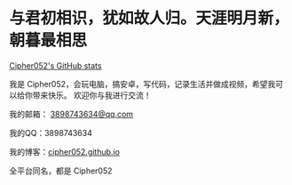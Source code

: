 # 与君初相识，犹如故人归。天涯明月新，朝暮最相思

[Cipher052's GitHub stats](https://github-readme-stats.vercel.app/api?username=cipher052&show_icons=true&count_private=true&locale=cn)

我是 Cipher052，会玩电脑，搞安卓，写代码，记录生活并做成视频，希望我可以给你带来快乐。
欢迎你与我进行交流！

我的邮箱： 3898743634@qq.com

我的QQ：3898743634

我的博客：[cipher052.github.io](cipher052.github.io)

全平台同名，都是 Cipher052
